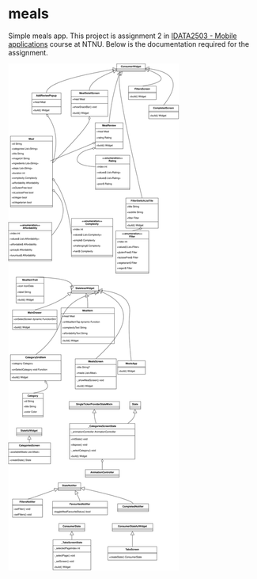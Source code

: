 # meals
Simple meals app. This project is assignment 2 in [IDATA2503 - Mobile applications](https://www.ntnu.edu/studies/courses/IDATA2503) course at NTNU. Below is the documentation required for the assignment.  

![class diagram](./documents/classdiagram.svg)
